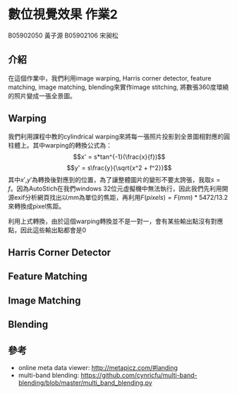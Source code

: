 # 數位視覺效果 作業2
 B05902050 黃子源
 B05902106 宋昶松
## 介紹
在這個作業中，我們利用image warping, Harris corner detector, feature matching, image matching, blending來實作image stitching, 將數張360度環繞的照片變成一張全景圖。
## Warping
我們利用課程中教的cylindrical warping來將每一張照片投影到全景圖相對應的圓柱體上。其中warping的轉換公式為：
$$x' = s*tan^{-1}(\frac{x}{f})$$
$$y' = s\frac{y}{\sqrt{x^2 + f^2}}$$
其中$x'$,$y'$為轉換後對應到的位置，為了讓整體圖片的變形不要太誇張，我取$s = f$。因為AutoStich在我們windows 32位元虛擬機中無法執行，因此我們先利用開源exif分析網頁找出以mm為單位的焦距，再利用$F(pixels) = F(mm) * 5472 / 13.2$來轉換成pixel焦距。

利用上式轉換，由於這個warping轉換並不是一對一，會有某些輸出點沒有對應點，因此這些輸出點都會是0
## Harris Corner Detector
## Feature Matching
## Image Matching
## Blending
## 參考
- online meta data viewer: http://metapicz.com/#landing
- multi-band blending: https://github.com/cynricfu/multi-band-blending/blob/master/multi_band_blending.py
